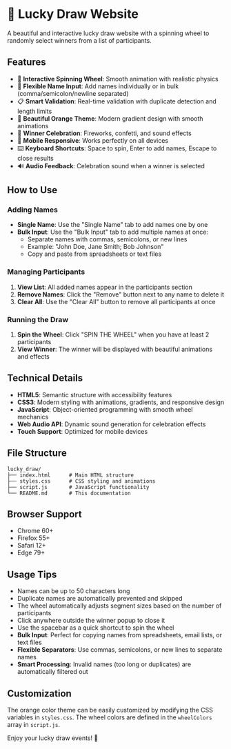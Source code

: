 # 🎊 Lucky Draw Website

A beautiful and interactive lucky draw website with a spinning wheel to randomly select winners from a list of participants.

## Features

- 🎯 **Interactive Spinning Wheel**: Smooth animation with realistic physics
- 👥 **Flexible Name Input**: Add names individually or in bulk (comma/semicolon/newline separated)
- 📋 **Smart Validation**: Real-time validation with duplicate detection and length limits
- 🎨 **Beautiful Orange Theme**: Modern gradient design with smooth animations
- 🎉 **Winner Celebration**: Fireworks, confetti, and sound effects
- 📱 **Mobile Responsive**: Works perfectly on all devices
- ⌨️ **Keyboard Shortcuts**: Space to spin, Enter to add names, Escape to close results
- 🔊 **Audio Feedback**: Celebration sound when a winner is selected

## How to Use

### Adding Names
- **Single Name**: Use the "Single Name" tab to add names one by one
- **Bulk Input**: Use the "Bulk Input" tab to add multiple names at once:
  - Separate names with commas, semicolons, or new lines
  - Example: "John Doe, Jane Smith; Bob Johnson"
  - Copy and paste from spreadsheets or text files

### Managing Participants
1. **View List**: All added names appear in the participants section
2. **Remove Names**: Click the "Remove" button next to any name to delete it
3. **Clear All**: Use the "Clear All" button to remove all participants at once

### Running the Draw
1. **Spin the Wheel**: Click "SPIN THE WHEEL" when you have at least 2 participants
2. **View Winner**: The winner will be displayed with beautiful animations and effects

## Technical Details

- **HTML5**: Semantic structure with accessibility features
- **CSS3**: Modern styling with animations, gradients, and responsive design
- **JavaScript**: Object-oriented programming with smooth wheel mechanics
- **Web Audio API**: Dynamic sound generation for celebration effects
- **Touch Support**: Optimized for mobile devices

## File Structure

```
lucky_draw/
├── index.html      # Main HTML structure
├── styles.css      # CSS styling and animations
├── script.js       # JavaScript functionality
└── README.md       # This documentation
```

## Browser Support

- Chrome 60+
- Firefox 55+
- Safari 12+
- Edge 79+

## Usage Tips

- Names can be up to 50 characters long
- Duplicate names are automatically prevented and skipped
- The wheel automatically adjusts segment sizes based on the number of participants
- Click anywhere outside the winner popup to close it
- Use the spacebar as a quick shortcut to spin the wheel
- **Bulk Input**: Perfect for copying names from spreadsheets, email lists, or text files
- **Flexible Separators**: Use commas, semicolons, or new lines to separate names
- **Smart Processing**: Invalid names (too long or duplicates) are automatically filtered out

## Customization

The orange color theme can be easily customized by modifying the CSS variables in `styles.css`. The wheel colors are defined in the `wheelColors` array in `script.js`.

Enjoy your lucky draw events! 🎉 